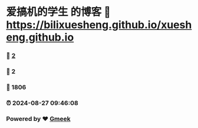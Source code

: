# 爱搞机的学生 的博客 :link: https://bilixuesheng.github.io/xuesheng.github.io 
### :page_facing_up: [2](https://bilixuesheng.github.io/xuesheng.github.io/tag.html) 
### :speech_balloon: 2 
### :hibiscus: 1806 
### :alarm_clock: 2024-08-27 09:46:08 
### Powered by :heart: [Gmeek](https://github.com/Meekdai/Gmeek)
